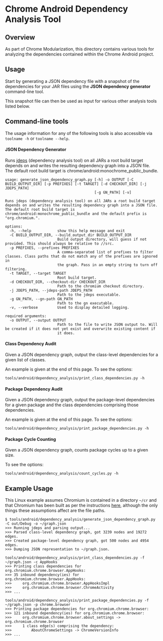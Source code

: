 # Chrome Android Dependency Analysis Tool

## Overview

As part of Chrome Modularization, this directory contains various tools for
analyzing the dependencies contained within the Chrome Android project.

## Usage

Start by generating a JSON dependency file with a snapshot of the dependencies
for your JAR files using the **JSON dependency generator** command-line tool.

This snapshot file can then be used as input for various other
analysis tools listed below.

## Command-line tools

The usage information for any of the following tools is also accessible via
`toolname -h` or `toolname --help`.

#### JSON Dependency Generator

Runs [jdeps](https://docs.oracle.com/javase/8/docs/technotes/tools/unix/jdeps.html)
(dependency analysis tool) on all JARs a root build target depends
on and writes the resulting dependency graph into a JSON file. The default
root build target is chrome/android:monochrome_public_bundle.

```
usage: generate_json_dependency_graph.py [-h] -o OUTPUT [-C BUILD_OUTPUT_DIR] [-p PREFIXES] [-t TARGET] [-d CHECKOUT_DIR] [-j JDEPS_PATH]
                                         [-g GN_PATH] [-v]

Runs jdeps (dependency analysis tool) on all JARs a root build target depends on and writes the resulting dependency graph into a JSON file.
The default root build target is chrome/android:monochrome_public_bundle and the default prefix is "org.chromium.".

options:
  -h, --help            show this help message and exit
  -C BUILD_OUTPUT_DIR, --build_output_dir BUILD_OUTPUT_DIR
                        Build output directory, will guess if not provided. This should always be relative to //src.
  -p PREFIXES, --prefixes PREFIXES
                        A comma-separated list of prefixes to filter classes. Class paths that do not match any of the prefixes are ignored in
                        the graph. Pass in an empty string to turn off filtering.
  -t TARGET, --target TARGET
                        Root build target.
  -d CHECKOUT_DIR, --checkout-dir CHECKOUT_DIR
                        Path to the chromium checkout directory.
  -j JDEPS_PATH, --jdeps-path JDEPS_PATH
                        Path to the jdeps executable.
  -g GN_PATH, --gn-path GN_PATH
                        Path to the gn executable.
  -v, --verbose         Used to display detailed logging.

required arguments:
  -o OUTPUT, --output OUTPUT
                        Path to the file to write JSON output to. Will be created if it does not yet exist and overwrite existing content if
                        it does.
```

#### Class Dependency Audit

Given a JSON dependency graph, output the class-level dependencies for a given
list of classes.

An example is given at the end of this page. To see the options:

```
tools/android/dependency_analysis/print_class_dependencies.py -h
```

#### Package Dependency Audit

Given a JSON dependency graph, output the package-level dependencies for a
given package and the class dependencies comprising those dependencies.

An example is given at the end of this page. To see the options:

```
tools/android/dependency_analysis/print_package_dependencies.py -h
```

#### Package Cycle Counting

Given a JSON dependency graph, counts package cycles up to a given size.

To see the options:

```
tools/android/dependency_analysis/count_cycles.py -h
```

## Example Usage

This Linux example assumes Chromium is contained in a directory `~/cr`
and that Chromium has been built as per the instructions
[here](https://chromium.googlesource.com/chromium/src/+/main/docs/linux/build_instructions.md),
although the only things these assumptions affect are the file paths.

```
$ tools/android/dependency_analysis/generate_json_dependency_graph.py -C out/Debug -o ~/graph.json
>>> Running jdeps and parsing output...
>>> Parsed class-level dependency graph, got 3239 nodes and 19272 edges.
>>> Created package-level dependency graph, got 500 nodes and 4954 edges.
>>> Dumping JSON representation to ~/graph.json.

tools/android/dependency_analysis/print_class_dependencies.py -f ~/graph.json -c AppHooks
>>> Printing class dependencies for org.chromium.chrome.browser.AppHooks:
>>> 35 inbound dependency(ies) for org.chromium.chrome.browser.AppHooks:
>>> 	org.chromium.chrome.browser.AppHooksImpl
>>> 	org.chromium.chrome.browser.ChromeActivity
>>> ...

tools/android/dependency_analysis/print_package_dependencies.py -f ~/graph.json -p chrome.browser
>>> Printing package dependencies for org.chromium.chrome.browser:
>>> 121 inbound dependency(ies) for org.chromium.chrome.browser:
>>> 	org.chromium.chrome.browser.about_settings -> org.chromium.chrome.browser
>>> 	1 class edge(s) comprising the dependency:
>>> 		AboutChromeSettings -> ChromeVersionInfo
>>> ...
```
